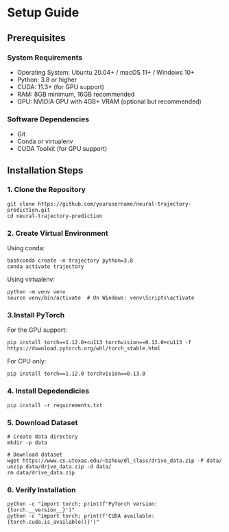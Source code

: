 # Setup Guide

## Prerequisites

### System Requirements
- Operating System: Ubuntu 20.04+ / macOS 11+ / Windows 10+
- Python: 3.8 or higher
- CUDA: 11.3+ (for GPU support)
- RAM: 8GB minimum, 16GB recommended
- GPU: NVIDIA GPU with 4GB+ VRAM (optional but recommended)

### Software Dependencies
- Git
- Conda or virtualenv
- CUDA Toolkit (for GPU support)

## Installation Steps

### 1. Clone the Repository

```
git clone https://github.com/yourusername/neural-trajectory-prediction.git
cd neural-trajectory-prediction
```

### 2. Create Virtual Environment

Using conda:

```
bashconda create -n trajectory python=3.8
conda activate trajectory
```

Using virtualenv:

```
python -m venv venv
source venv/bin/activate  # On Windows: venv\Scripts\activate
```

### 3.Install PyTorch

For the GPU support:

```
pip install torch==1.12.0+cu113 torchvision==0.13.0+cu113 -f https://download.pytorch.org/whl/torch_stable.html
```

For CPU only:

```
pip install torch==1.12.0 torchvision==0.13.0
```

### 4. Install Depedendicies

```
pip install -r requirements.txt
```
### 5. Download Dataset 


```
# Create data directory
mkdir -p data

# Download dataset
wget https://www.cs.utexas.edu/~bzhou/dl_class/drive_data.zip -P data/
unzip data/drive_data.zip -d data/
rm data/drive_data.zip
```
### 6. Verify Installation 

```
python -c "import torch; print(f'PyTorch version: {torch.__version__}')"
python -c "import torch; print(f'CUDA available: {torch.cuda.is_available()}')"
```
